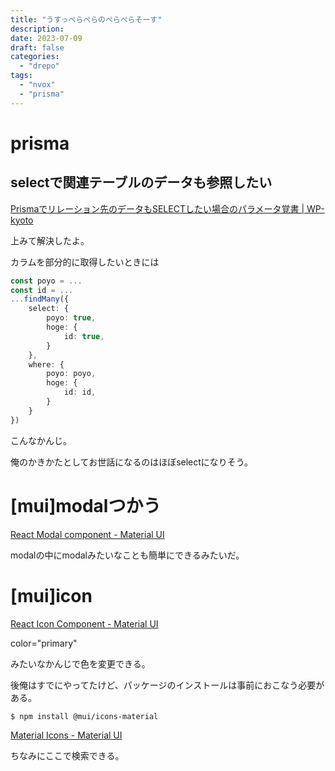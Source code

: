 ```yaml
---
title: "うすっぺらぺらのぺらぺらそーす"
description:
date: 2023-07-09
draft: false
categories:
  - "drepo"
tags:
  - "nvox"
  - "prisma"
---
```


# prisma

## selectで関連テーブルのデータも参照したい

[Prismaでリレーション先のデータもSELECTしたい場合のパラメータ覚書 | WP-kyoto](https://wp-kyoto.net/prisma-select-relational-table-data/)

上みて解決したよ。

カラムを部分的に取得したいときには

```typescript
const poyo = ...
const id = ...
...findMany({
	select: {
		poyo: true,
		hoge: {
			id: true,
		}
	},
	where: {
		poyo: poyo,
		hoge: {
			id: id,
		}
	}
})
```

こんなかんじ。

俺のかきかたとしてお世話になるのはほぼselectになりそう。

# [mui]modalつかう

[React Modal component - Material UI](https://mui.com/material-ui/react-modal/)

modalの中にmodalみたいなことも簡単にできるみたいだ。

# [mui]icon

[React Icon Component - Material UI](https://mui.com/material-ui/icons/)

color="primary"

みたいなかんじで色を変更できる。

後俺はすでにやってたけど、パッケージのインストールは事前におこなう必要がある。

```bash
$ npm install @mui/icons-material
```

[Material Icons - Material UI](https://mui.com/material-ui/material-icons/)

ちなみにここで検索できる。

